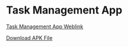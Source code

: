 <html>
<body>
    <h1>Task Management App</h1>
    <p><a href="https://kimberly-nguyense.github.io/task-management-app/">Task Management App Weblink</a></p>
    <p><a href="https://kimberly-nguyense.github.io/task-management-app/Task_Management_App.apk" download>Download APK File</a></p>
</body>
</html>
